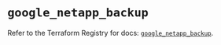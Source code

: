# `google_netapp_backup`

Refer to the Terraform Registry for docs: [`google_netapp_backup`](https://registry.terraform.io/providers/hashicorp/google/6.49.2/docs/resources/netapp_backup).
